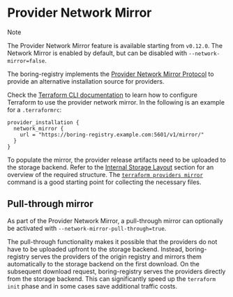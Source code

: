 # Provider Network Mirror

> [!NOTE]
> The Provider Network Mirror feature is available starting from `v0.12.0`.
> The Network Mirror is enabled by default, but can be disabled with `--network-mirror=false`.

The boring-registry implements the [Provider Network Mirror Protocol](https://developer.hashicorp.com/terraform/internals/provider-network-mirror-protocol) to provide an alternative installation source for providers.

Check the [Terraform CLI documentation](https://developer.hashicorp.com/terraform/cli/config/config-file#provider-installation) to learn how to configure Terraform to use the provider network mirror.
In the following is an example for a `.terraformrc`:
```hcl
provider_installation {
  network_mirror {
    url = "https://boring-registry.example.com:5601/v1/mirror/"
  }
}
```

To populate the mirror, the provider release artifacts need to be uploaded to the storage backend.
Refer to the [Internal Storage Layout](#internal-storage-layout) section for an overview of the required structure.
The [`terraform providers mirror`](https://developer.hashicorp.com/terraform/cli/commands/providers/mirror) command is a good starting point for collecting the necessary files.

## Pull-through mirror

As part of the Provider Network Mirror, a pull-through mirror can optionally be activated with `--network-mirror-pull-through=true`.

The pull-through functionality makes it possible that the providers do not have to be uploaded upfront to the storage backend.
Instead, boring-registry serves the providers of the origin registry and mirrors them automatically to the storage backend on the first download.
On the subsequent download request, boring-registry serves the providers directly from the storage backend.
This can significantly speed up the `terraform init` phase and in some cases save additional traffic costs.
